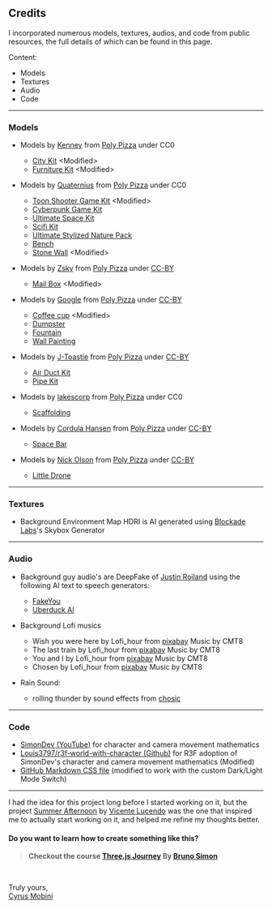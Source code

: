 ## Credits

I incorporated numerous models, textures, audios, and code from public resources, the full details of which can be found in this page.

Content:

- Models
- Textures
- Audio
- Code

---

### Models

- Models by <a target="_blank" href="https://poly.pizza/u/Kenney">Kenney</a> from <a target="_blank" href="https://poly.pizza/">Poly Pizza</a> under CC0

  - <a target="_blank" href="https://poly.pizza/bundle/City-Kit-0CkvGrBJ0u">City Kit</a> \<Modified>
  - <a target="_blank" href="https://poly.pizza/bundle/Furniture-Kit-NoG1sEUD1z">Furniture Kit</a> \<Modified>

- Models by <a target="_blank" href="https://poly.pizza/u/Quaternius">Quaternius</a> from <a target="_blank" href="https://poly.pizza/">Poly Pizza</a> under CC0

  - <a target="_blank" href="https://poly.pizza/bundle/Toon-Shooter-Game-Kit-qraiSXoAru">Toon Shooter Game Kit</a> \<Modified>
  - <a target="_blank" href="https://poly.pizza/bundle/Cyberpunk-Game-Kit-Hkfxa8K8zF">Cyberpunk Game Kit</a>
  - <a target="_blank" href="https://poly.pizza/bundle/Ultimate-Space-Kit-YWh743lqGX">Ultimate Space Kit</a>
  - <a target="_blank" href="https://poly.pizza/m/b6otgtfVoe">Scifi Kit</a>
  - <a target="_blank" href="https://poly.pizza/bundle/Ultimate-Stylized-Nature-Pack-zyIyYd9yGr">Ultimate Stylized Nature Pack</a>
  - <a target="_blank" href="https://poly.pizza/m/jLxjFxFRpw">Bench</a>
  - <a target="_blank" href="https://poly.pizza/m/tdeAOh3LQV">Stone Wall</a> \<Modified>


- Models by <a target="_blank" href="https://poly.pizza/u/Zsky">Zsky</a> from <a target="_blank" href="https://poly.pizza/">Poly Pizza</a> under <a target="_blank" href="https://creativecommons.org/licenses/by/3.0/">CC-BY</a>

  - <a target="_blank" href="https://poly.pizza/m/VlxwPqpKSZ">Mail Box</a> \<Modified>

- Models by <a target="_blank" href="https://poly.pizza/u/Poly%20by%20Google">Google</a> from <a target="_blank" href="https://poly.pizza/">Poly Pizza</a> under <a target="_blank" href="https://creativecommons.org/licenses/by/3.0/">CC-BY</a>

  - <a target="_blank" href="https://poly.pizza/m/fIuM_PW5prV">Coffee cup</a> \<Modified>
  - <a target="_blank" href="https://poly.pizza/m/3F0yCeWeTZP">Dumpster</a>
  - <a target="_blank" href="https://poly.pizza/m/4KKY7CmNe_r">Fountain</a>
  - <a target="_blank" href="https://poly.pizza/m/3dycV-ViQH-">Wall Painting</a>

- Models by <a target="_blank" href="https://poly.pizza/u/J-Toastie">J-Toastie</a> from <a target="_blank" href="https://poly.pizza/">Poly Pizza</a> under <a target="_blank" href="https://creativecommons.org/licenses/by/3.0/">CC-BY</a>

  - <a target="_blank" href="https://poly.pizza/bundle/Air-Duct-Kit-HKcyEL7GVt">Air Duct Kit</a>
  - <a target="_blank" href="https://poly.pizza/bundle/Pipe-Kit-wrJuELDvic">Pipe Kit</a>

- Models by <a target="_blank" href="https://poly.pizza/u/lakescorp">lakescorp</a> from <a target="_blank" href="https://poly.pizza/">Poly Pizza</a> under CC0

  - <a target="_blank" href="https://poly.pizza/m/AYQd5RQ8w4">Scaffolding</a>

- Models by <a target="_blank" href="https://poly.pizza/u/Cordula%20Hansen">Cordula Hansen</a> from <a target="_blank" href="https://poly.pizza/">Poly Pizza</a> under <a target="_blank" href="https://creativecommons.org/licenses/by/3.0/">CC-BY</a>
  - <a target="_blank" href="https://poly.pizza/m/4vlKrz5wDOF">Space Bar</a>

- Models by <a target="_blank" href="https://poly.pizza/u/Nick%20Olson">Nick Olson</a> from <a target="_blank" href="https://poly.pizza/">Poly Pizza</a> under <a target="_blank" href="https://creativecommons.org/licenses/by/3.0/">CC-BY</a>
  - <a target="_blank" href="https://poly.pizza/m/dJ9mjQQqDQJ">Little Drone</a>

---

### Textures

- Background Environment Map HDRI is AI generated using <a target="_blank" href="https://www.blockadelabs.com/">Blockade Labs</a>'s Skybox Generator

---

### Audio

- Background guy audio's are DeepFake of <a target="_blank" href="https://twitter.com/JustinRoiland">Justin Roiland</a> using the following AI text to speech generators:
  - <a target="_blank" href="https://fakeyou.com/">FakeYou</a>
  - <a target="_blank" href="https://uberduck.ai/">Uberduck AI</a>

- Background Lofi musics

  - Wish you were here by Lofi_hour from <a target="_blank" href="https://pixabay.com/music/beats-wish-you-were-here-118975/">pixabay</a> Music by CMT8
  - The last train by Lofi_hour from <a target="_blank" href="https://pixabay.com/music/beats-the-last-train-122342/">pixabay</a> Music by CMT8
  - You and I by Lofi_hour from <a target="_blank" href="https://pixabay.com/music/beats-you-and-i-133401/">pixabay</a> Music by CMT8
  - Chosen by Lofi_hour from <a target="_blank" href="https://pixabay.com/music/beats-chosen-124434/">pixabay</a> Music by CMT8

- Rain Sound:
  - rolling thunder by sound effects from <a target="_blank" href="https://www.chosic.com/download-audio/54516/">chosic</a>

---

### Code

- <a target="_blank" href="https://www.youtube.com/@simondev758">SimonDev (YouTube)</a> for character and camera movement mathematics
- <a target="_blank" href="https://github.com/Louis3797/r3f-world-with-character">Louis3797/r3f-world-with-character (Github)</a> for R3F adoption of SimonDev's character and camera movement mathematics (Modified)
- <a target="_blank" href="https://github.com/sindresorhus/github-markdown-css/blob/main/github-markdown.css">GitHub Markdown CSS file</a> (modified to work with the custom Dark/Light Mode Switch)

---

I had the idea for this project long before I started working on it, but the project <a target="_blank" href="https://summer-afternoon.vlucendo.com/">Summer Afternoon</a> by <a target="_blank" href="https://vlucendo.com/">Vicente Lucendo</a> was the one that inspired me to actually start working on it, and helped me refine my thoughts better.

#### Do you want to learn how to create something like this?

> **Checkout the course <a target="_blank" href="https://threejs-journey.com/">Three.js Journey</a> By <a target="_blank" href="https://bruno-simon.com/">Bruno Simon</a>**

<br>

Truly yours,<br>
<a target="_blank" href="https://github.com/cyrus2281">Cyrus Mobini</a>
